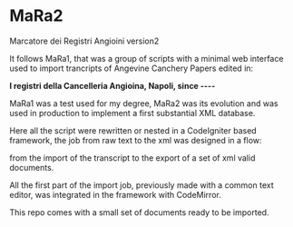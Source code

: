 # MaRa2
Marcatore dei Registri Angioini version2

It follows MaRa1, that was a group of scripts with a minimal web interface used to import trancripts of Angevine Canchery Papers edited in:

 **I registri della Cancelleria Angioina, Napoli, since ----**

MaRa1 was a test used for my degree, MaRa2 was its evolution and was used in production to implement a first substantial XML database.

Here all the script were rewritten or nested in a CodeIgniter based framework, the job from raw text to the xml was designed in a flow: 

from the import of the transcript to the export of a set of xml valid documents.

All the first part of the import job, previously made with a common text editor, was integrated in the framework with CodeMirror.

This repo comes with a small set of documents ready to be imported.